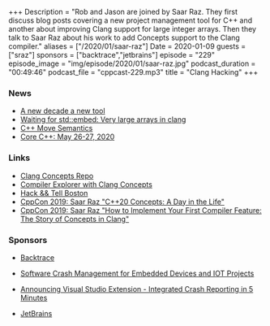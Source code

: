 +++
Description = "Rob and Jason are joined by Saar Raz. They first discuss blog posts covering a new project management tool for C++ and another about improving Clang support for large integer arrays. Then they talk to Saar Raz about his work to add Concepts support to the Clang compiler."
aliases = ["/2020/01/saar-raz"]
Date = 2020-01-09
guests = ["sraz"]
sponsors = ["backtrace","jetbrains"]
episode = "229"
episode_image = "img/episode/2020/01/saar-raz.jpg"
podcast_duration = "00:49:46"
podcast_file = "cppcast-229.mp3"
title = "Clang Hacking"
+++

### News ###

 - [A new decade a new tool](https://vector-of-bool.github.io/2020/01/06/new-decade.html)
 - [Waiting for std::embed: Very large arrays in clang](https://cor3ntin.github.io/posts/arrays/)
 - [C++ Move Semantics](http://www.cppmove.com/)
 - [Core C++: May 26-27, 2020](https://corecpp.org/)

### Links ###

 - [Clang Concepts Repo](https://github.com/saarraz/clang-concepts-monorepo/)
 - [Compiler Explorer with Clang Concepts](https://concepts.godbolt.org/)
 - [Hack && Tell Boston](https://www.meetup.com/Hack-Tell-Boston/)
 - [CppCon 2019: Saar Raz "C++20 Concepts: A Day in the Life"](https://www.youtube.com/watch?v=qawSiMIXtE4)
 - [CppCon 2019: Saar Raz "How to Implement Your First Compiler Feature: The Story of Concepts in Clang"](https://www.youtube.com/watch?v=Y1o4rc9P1FQ)

### Sponsors ###

- [Backtrace](https://backtrace.io/?utm_source=CppCast&utm_medium=CppCast)
- [Software Crash Management for Embedded Devices and IOT Projects](https://hello.backtrace.io/sw-crash-management-for-embedded-devices-12/5/2019?utm_campaign=IoT%2FEmbedded%20Devices%20-%20Webinar%20-%20SW%20Crash%2012%2F5%2F2019%20-%20CPP%20Cast&utm_source=CPPCast)
- [Announcing Visual Studio Extension - Integrated Crash Reporting in 5 Minutes](https://backtrace.io/blog/features/visual-studio/)

- [JetBrains](https://www.jetbrains.com/cpp/?utm_source=cppcast&utm_medium=podcast&utm_content=cppcast-podcast&utm_campaign=cpp)